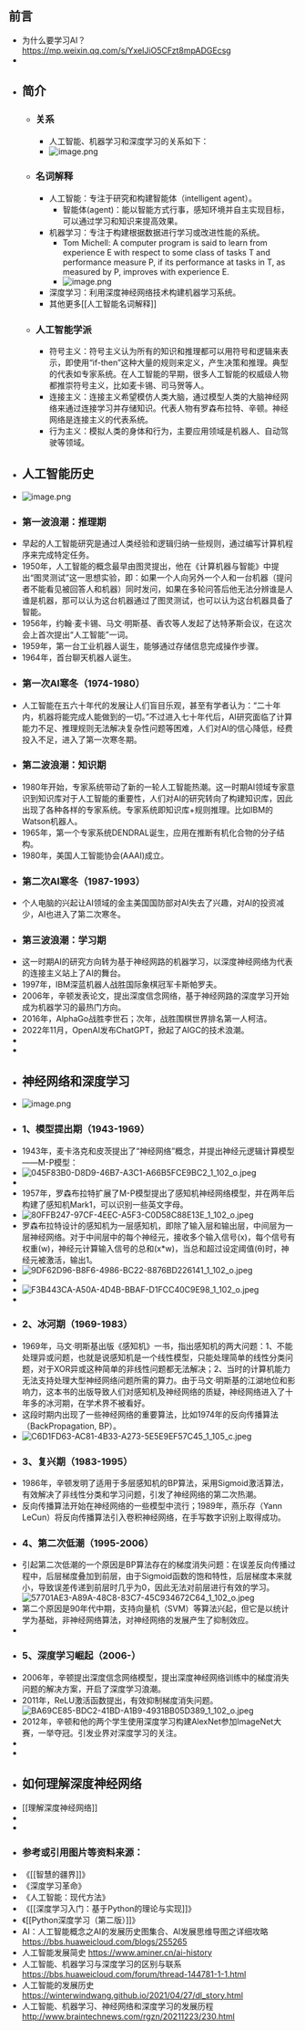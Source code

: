 ## 前言
- 为什么要学习AI？ https://mp.weixin.qq.com/s/YxeIJiO5CFzt8mpADGEcsg
-
- ## 简介
	- ### 关系
		- 人工智能、机器学习和深度学习的关系如下：
		- ![image.png](../assets/image_1697461574810_0.png)
	- ### 名词解释
		- 人工智能：专注于研究和构建智能体（intelligent agent）。
			- 智能体(agent)：能以智能方式行事，感知环境并自主实现目标，可以通过学习和知识来提高效果。
		- 机器学习：专注于构建根据数据进行学习或改进性能的系统。
			- Tom Michell: A computer program is said to learn from experience E with respect to some class of tasks T and performance measure P, if its performance at tasks in T, as measured by P, improves with experience E.
			- ![image.png](../assets/image_1697461600618_0.png)
		- 深度学习：利用深度神经网络技术构建机器学习系统。
		- 其他更多[[人工智能名词解释]]
	- ### 人工智能学派
		- 符号主义：符号主义认为所有的知识和推理都可以用符号和逻辑来表示，即使用“if-then”这种大量的规则来定义，产生决策和推理。典型的代表如专家系统。在人工智能的早期，很多人工智能的权威级人物都推崇符号主义，比如麦卡锡、司马贺等人。
		- 连接主义：连接主义希望模仿人类大脑，通过模型人类的大脑神经网络来通过连接学习并存储知识。代表人物有罗森布拉特、辛顿。神经网络是连接主义的代表系统。
		- 行为主义：模拟人类的身体和行为，主要应用领域是机器人、自动驾驶等领域。
- ## 人工智能历史
- ![image.png](../assets/image_1697461627391_0.png)
- ### 第一波浪潮：推理期
- 早起的人工智能研究是通过人类经验和逻辑归纳一些规则，通过编写计算机程序来完成特定任务。
- 1950年，人工智能的概念最早由图灵提出，他在《计算机器与智能》中提出“图灵测试”这一思想实验，即：如果一个人向另外一个人和一台机器（提问者不能看见被回答人和机器）同时发问，如果在多轮问答后他无法分辨谁是人谁是机器，那可以认为这台机器通过了图灵测试，也可以认为这台机器具备了智能。
- 1956年，约翰·麦卡锡、马文·明斯基、香农等人发起了达特茅斯会议，在这次会上首次提出“人工智能”一词。
- 1959年，第一台工业机器人诞生，能够通过存储信息完成操作步骤。
- 1964年，首台聊天机器人诞生。
- ### 第一次AI寒冬（1974-1980）
- 人工智能在五六十年代的发展让人们盲目乐观，甚至有学者认为：“二十年内，机器将能完成人能做到的一切。”不过进入七十年代后，AI研究面临了计算能力不足、推理规则无法解决复杂性问题等困难，人们对AI的信心降低，经费投入不足，进入了第一次寒冬期。
- ### 第二波浪潮：知识期
- 1980年开始，专家系统带动了新的一轮人工智能热潮。这一时期AI领域专家意识到知识库对于人工智能的重要性，人们对AI的研究转向了构建知识库，因此出现了各种各样的专家系统。专家系统即知识库+规则推理。比如IBM的Watson机器人。
- 1965年，第一个专家系统DENDRAL诞生，应用在推断有机化合物的分子结构。
- 1980年，美国人工智能协会(AAAI)成立。
- ### 第二次AI寒冬（1987-1993）
- 个人电脑的兴起让AI领域的金主美国国防部对AI失去了兴趣，对AI的投资减少，AI也进入了第二次寒冬。
- ### 第三波浪潮：学习期
- 这一时期AI的研究方向转为基于神经网路的机器学习，以深度神经网络为代表的连接主义站上了AI的舞台。
- 1997年，IBM深蓝机器人战胜国际象棋冠军卡斯帕罗夫。
- 2006年，辛顿发表论文，提出深度信念网络，基于神经网路的深度学习开始成为机器学习的最热门方向。
- 2016年，AlphaGo战胜李世石；次年，战胜围棋世界排名第一人柯洁。
- 2022年11月，OpenAI发布ChatGPT，掀起了AIGC的技术浪潮。
-
-
- ## 神经网络和深度学习
- ![image.png](../assets/image_1697461650796_0.png)
- ### 1、模型提出期（1943-1969）
- 1943年，麦卡洛克和皮茨提出了“神经网络”概念，并提出神经元逻辑计算模型——M-P模型：
- ![045F83B0-D8D9-46B7-A3C1-A66B5FCE9BC2_1_102_o.jpeg](../assets/045F83B0-D8D9-46B7-A3C1-A66B5FCE9BC2_1_102_o_1697033934795_0.jpeg)
-
- 1957年，罗森布拉特扩展了M-P模型提出了感知机神经网络模型，并在两年后构建了感知机Mark1，可以识别一些英文字母。
- ![80FFB247-97CF-4EEC-A5F3-C0D58C88E13E_1_102_o.jpeg](../assets/80FFB247-97CF-4EEC-A5F3-C0D58C88E13E_1_102_o_1697034148946_0.jpeg)
- 罗森布拉特设计的感知机为一层感知机，即除了输入层和输出层，中间层为一层神经网络。对于中间层中的每个神经元，接收多个输入信号(x)，每个信号有权重(w)，神经元计算输入信号的总和(x*w)，当总和超过设定阈值(θ)时，神经元被激活，输出1。
- ![9DF62D96-B8F6-4986-BC22-8876BD226141_1_102_o.jpeg](../assets/9DF62D96-B8F6-4986-BC22-8876BD226141_1_102_o_1697378465470_0.jpeg)
-
- ![F3B443CA-A50A-4D4B-BBAF-D1FCC40C9E98_1_102_o.jpeg](../assets/F3B443CA-A50A-4D4B-BBAF-D1FCC40C9E98_1_102_o_1697379181595_0.jpeg)
-
- ### 2、冰河期（1969-1983）
- 1969年，马文·明斯基出版《感知机》一书，指出感知机的两大问题：1、不能处理异或问题，也就是说感知机是一个线性模型，只能处理简单的线性分类问题，对于XOR异或这种简单的非线性问题都无法解决；2、当时的计算机能力无法支持处理大型神经网络问题所需的算力。由于马文·明斯基的江湖地位和影响力，这本书的出版导致人们对感知机及神经网络的质疑，神经网络进入了十年多的冰河期，在学术界不被看好。
- 这段时期内出现了一些神经网络的重要算法，比如1974年的反向传播算法（BackPropagation, BP）。
- ![C6D1FD63-AC81-4B33-A273-5E5E9EF57C45_1_105_c.jpeg](../assets/C6D1FD63-AC81-4B33-A273-5E5E9EF57C45_1_105_c_1697378406395_0.jpeg)
- ### 3、复兴期（1983-1995）
- 1986年，辛顿发明了适用于多层感知机的BP算法，采用Sigmoid激活算法，有效解决了非线性分类和学习问题，引发了神经网络的第二次热潮。
- 反向传播算法开始在神经网络的一些模型中流行；1989年，燕乐存（Yann LeCun）将反向传播算法引入卷积神经网络，在手写数字识别上取得成功。
- ### 4、第二次低潮（1995-2006）
- 引起第二次低潮的一个原因是BP算法存在的梯度消失问题：在误差反向传播过程中，后层梯度叠加到前层，由于Sigmoid函数的饱和特性，后层梯度本来就小，导致误差传递到前层时几乎为0，因此无法对前层进行有效的学习。 ![57701AE3-A89A-48C8-83C7-45C934672C64_1_102_o.jpeg](../assets/57701AE3-A89A-48C8-83C7-45C934672C64_1_102_o_1697380114529_0.jpeg)
- 第二个原因是90年代中期，支持向量机（SVM）等算法兴起，但它是以统计学为基础，非神经网络算法，对神经网络的发展产生了抑制效应。
-
- ### 5、深度学习崛起（2006-）
- 2006年，辛顿提出深度信念网络模型，提出深度神经网络训练中的梯度消失问题的解决方案，开启了深度学习浪潮。
- 2011年，ReLU激活函数提出，有效抑制梯度消失问题。 ![BA69CE85-BDC2-41BD-A1B9-4931BB05D389_1_102_o.jpeg](../assets/BA69CE85-BDC2-41BD-A1B9-4931BB05D389_1_102_o_1697380398409_0.jpeg)
- 2012年，辛顿和他的两个学生使用深度学习构建AlexNet参加ImageNet大赛，一举夺冠。引发业界对深度学习的关注。
-
-
- ## 如何理解深度神经网络
- [[理解深度神经网络]]
-
-
- ### 参考或引用图片等资料来源：
- 《[[智慧的疆界]]》
- 《深度学习革命》
- 《人工智能：现代方法》
- 《[[深度学习入门：基于Python的理论与实现]]》
- 《[[Python深度学习（第二版）]]》
- AI：人工智能概念之AI的发展历史图集合、AI发展思维导图之详细攻略 https://bbs.huaweicloud.com/blogs/255265
- 人工智能发展简史 https://www.aminer.cn/ai-history
- 人工智能、机器学习与深度学习的区别与联系 https://bbs.huaweicloud.com/forum/thread-144781-1-1.html
- 人工智能的发展历史 https://winterwindwang.github.io/2021/04/27/dl_story.html
- 人工智能、机器学习、神经网络和深度学习的发展历程 http://www.braintechnews.com/rgzn/20211223/230.html